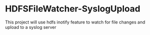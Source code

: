 # HDFSFileWatcher-SyslogUpload
This project will use hdfs inotify feature to watch for file changes and upload to a syslog server
